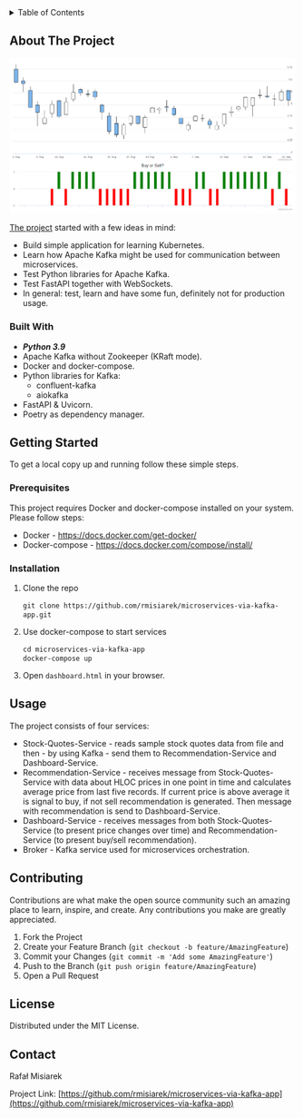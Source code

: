 <details>
  <summary>Table of Contents</h2></summary>
  <ol>
    <li>
      <a href="#about-the-project">About The Project</a>
      <ul>
        <li><a href="#built-with">Built With</a></li>
      </ul>
    </li>
    <li>
      <a href="#getting-started">Getting Started</a>
      <ul>
        <li><a href="#prerequisites">Prerequisites</a></li>
        <li><a href="#installation">Installation</a></li>
      </ul>
    </li>
    <li><a href="#usage">Usage</a></li>
    <li><a href="#contributing">Contributing</a></li>
    <li><a href="#license">License</a></li>
    <li><a href="#contact">Contact</a></li>
  </ol>
</details>


## About The Project

![](screenshot.png)

[The project](https://github.com/rmisiarek/microservices-via-kafka-app) started with a few ideas in mind:
* []() Build simple application for learning Kubernetes.
* []() Learn how Apache Kafka might be used for communication between microservices.
* []() Test Python libraries for Apache Kafka.
* []() Test FastAPI together with WebSockets.
* []() In general: test, learn and have some fun, definitely not for production usage.


### Built With

* []() ***Python 3.9***
* []() Apache Kafka without Zookeeper (KRaft mode).
* []() Docker and docker-compose.
* []() Python libraries for Kafka:
  * []() confluent-kafka
  * []() aiokafka
* []() FastAPI & Uvicorn.
* []() Poetry as dependency manager.


## Getting Started

To get a local copy up and running follow these simple steps.


### Prerequisites

This project requires Docker and docker-compose installed on your system. Please follow steps:
* Docker - https://docs.docker.com/get-docker/
* Docker-compose - https://docs.docker.com/compose/install/


### Installation

1. Clone the repo
   ```
   git clone https://github.com/rmisiarek/microservices-via-kafka-app.git
   ```
2. Use docker-compose to start services
   ```
   cd microservices-via-kafka-app
   docker-compose up
   ```
3. Open `dashboard.html` in your browser.

## Usage

The project consists of four services:
* Stock-Quotes-Service - reads sample stock quotes data from file and then - by using Kafka - send them to Recommendation-Service and Dashboard-Service.
* Recommendation-Service - receives message from Stock-Quotes-Service with data about HLOC prices in one point in time and calculates average price from last five records. If current price is above average it is signal to buy, if not sell recommendation is generated. Then message with recommendation is send to Dashboard-Service.
* Dashboard-Service - receives messages from both Stock-Quotes-Service (to present price changes over time) and Recommendation-Service (to present buy/sell recommendation).
* Broker - Kafka service used for microservices orchestration.


## Contributing

Contributions are what make the open source community such an amazing place to learn, inspire, and create. Any contributions you make are greatly appreciated.

1. Fork the Project
2. Create your Feature Branch (`git checkout -b feature/AmazingFeature`)
3. Commit your Changes (`git commit -m 'Add some AmazingFeature'`)
4. Push to the Branch (`git push origin feature/AmazingFeature`)
5. Open a Pull Request


## License

Distributed under the MIT License.


## Contact

Rafał Misiarek

Project Link: [https://github.com/rmisiarek/microservices-via-kafka-app](https://github.com/rmisiarek/microservices-via-kafka-app)
